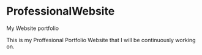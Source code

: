 # ProfessionalWebsite
My Website portfolio

This is my Proffesional Portfolio Website that I will be continuously working on.
